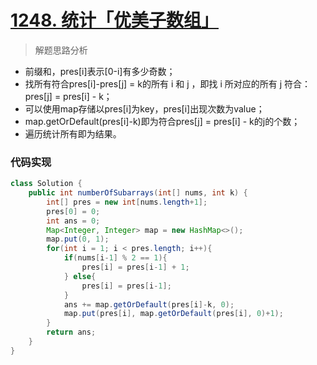 # [1248. 统计「优美子数组」](https://leetcode-cn.com/problems/count-number-of-nice-subarrays/)

> 解题思路分析

- 前缀和，pres[i]表示[0-i]有多少奇数；
- 找所有符合pres[i]-pres[j] = k的所有 i 和 j ，即找 i 所对应的所有 j 符合：pres[j] = pres[i] - k；
- 可以使用map存储以pres[i]为key，pres[i]出现次数为value；
- map.getOrDefault(pres[i]-k)即为符合pres[j] = pres[i] - k的j的个数；
- 遍历统计所有即为结果。


### 代码实现


~~~java
class Solution {
    public int numberOfSubarrays(int[] nums, int k) {
        int[] pres = new int[nums.length+1];
        pres[0] = 0;
        int ans = 0;
        Map<Integer, Integer> map = new HashMap<>();
        map.put(0, 1);
        for(int i = 1; i < pres.length; i++){
            if(nums[i-1] % 2 == 1){
                pres[i] = pres[i-1] + 1;
            } else{
                pres[i] = pres[i-1];
            }
            ans += map.getOrDefault(pres[i]-k, 0);
            map.put(pres[i], map.getOrDefault(pres[i], 0)+1);
        }
        return ans;
    }
}
~~~

